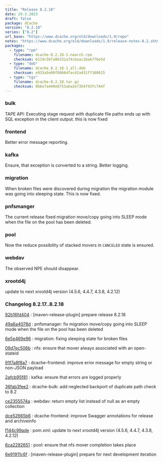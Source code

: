 ```yaml
---
title: "Release 8.2.18"
date: 29.3.2023
draft: false
package: dCache
version: "8.2.18"
series: ["8.2"]
url_base: "https://www.dcache.org/old/downloads/1.9/repo"
notes: "https://www.dcache.org/old/downloads/1.9/release-notes-8.2.shtml"
packages:
  - type: "rpm"
    filename: dcache-8.2.18-1.noarch.rpm
    checksum: 6119c56fa06331a74c6aac1ba6776e5d
  - type: "deb"
    filename: dcache_8.2.18-1_all.deb
    checksum: e933a5e00f80664fac42a431ff160615
  - type: "tgz"
    filename: dcache-8.2.18.tar.gz
    checksum: 0b6e7a440e8753aba2e7354f43fc744f
---
```


### bulk


TAPE API: Executing stage request with duplicate file paths ends up with SQL exception in the client output.
this is now fixed

### frontend


Better error message reporting.

### kafka

Ensure, that exception is converted to a string. Better logging.

### migration


When broken files were discovered during migration the migration module was going into sleeping state.
This is now fixed.

### pnfsmanger


The current release fixed migration move/copy going into SLEEP mode when the file on the pool has been deleted.

### pool

Now the reduce possibility of stacked movers in `CANCELED` state is ensured.


### webdav

The observed NPE should disappear.


### xrootd4j


update to next xrootd4j version (4.5.6, 4.4.7, 4.3.8, 4.2.12)



### Changelog 8.2.17..8.2.18

<!-- git log 8.2.17..8.2.18 -no-merges -format='[%h](https://github.com/dcache/dcache/commit/%H)%n:   %s%n' -->

[92b16fd404](https://github.com/dcache/dcache/commit/92b16fd404269e8bca83c904c15b1e6c6e540d11)
:   [maven-release-plugin] prepare release 8.2.18

[49a6a4078d](https://github.com/dcache/dcache/commit/49a6a4078d49755694055bc2c8811e082f3a0e87)
:   pnfsmanager: fix migration move/copy going into SLEEP mode when the file on the pool has been deleted

[6e5e469e96](https://github.com/dcache/dcache/commit/6e5e469e96f0486cfc96c55eb0fe6ebe25f223e5)
:   migration: fixing sleeping state for broken  files

[09d7ec506b](https://github.com/dcache/dcache/commit/09d7ec506bfd40a13eb2d17f7eba0fa62b61c95b)
:   nfs: ensure that mover always associated with an open-stateid

[91f7a8f8a7](https://github.com/dcache/dcache/commit/91f7a8f8a7a9d6df4419b4240db4d7dab33bcbcc)
:   dcache-frontend: improve error message for empty string or non-JSON payload

[2afcb95f81](https://github.com/dcache/dcache/commit/2afcb95f81deab8a1abe2cee941ca6a630a133a3)
:   kafka: ensure that errors are logged properly

[36fab3fee2](https://github.com/dcache/dcache/commit/36fab3fee201ea935186418357fc01239b5f034e)
:   dcache-bulk:  add neglected backport of duplicate path check to 8.2

[ce2355574a](https://github.com/dcache/dcache/commit/ce2355574a27a4c0551ae44d668f9d49aede1839)
:   webdav: return empty list instead of null as an empty collection

[dce52665b6](https://github.com/dcache/dcache/commit/dce52665b66d6a44425828bd4979ca6d09240e59)
:   dcache-frontend:  improve Swagger annotations for release and archiveinfo

[f144c99ade](https://github.com/dcache/dcache/commit/f144c99ade9d210cd4bdf0f88cb52ce7c5ca144b)
:   pom.xml: update to next xrootd4j version (4.5.6, 4.4.7, 4.3.8, 4.2.12)

[6ca2292651](https://github.com/dcache/dcache/commit/6ca2292651613c74953e30bae0590c232f2c7085)
:   pool: ensure that nfs mover completion takes place

[6e91911c6f](https://github.com/dcache/dcache/commit/6e91911c6fcdce41bf55720af2a0854cbf5452d2)
:   [maven-release-plugin] prepare for next development iteration

